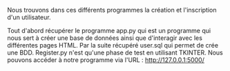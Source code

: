 Nous trouvons dans ces différents programmes la création et l'inscription d'un utilisateur.

Tout d'abord récupérer le programme app.py qui est un programme qui nous sert à créer une base de données ainsi que d'interagir avec les différentes pages HTML. Par la suite récupéré user.sql qui permet de crée une BDD. 
Register.py n'est qu'une phase de test en utilisant TKINTER. 
Nous pouvons accéder à notre programme via l'URL : http://127.0.0.1:5000/
